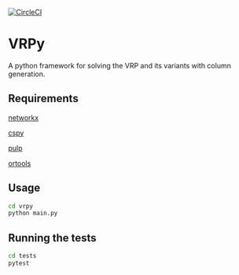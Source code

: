 [![CircleCI](https://circleci.com/gh/Kuifje02/vrpy.svg?style=svg)](https://circleci.com/gh/Kuifje02/vrpy)
# VRPy
A python framework for solving the VRP and its variants with column generation.

## Requirements

[networkx](https://pypi.org/project/networkx/)

[cspy](https://pypi.org/project/cspy/)

[pulp](https://pypi.org/project/PuLP/)

[ortools](https://developers.google.com/optimization/install/python)

## Usage

```sh
cd vrpy
python main.py
```

## Running the tests

```sh
cd tests
pytest
```
